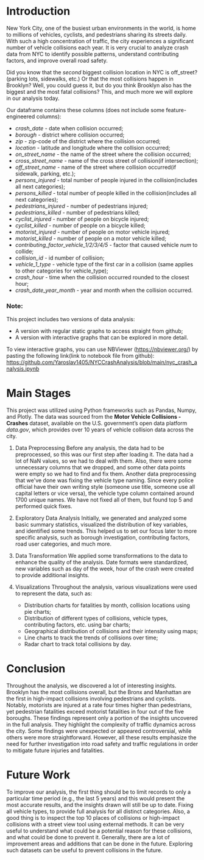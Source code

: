 # Introduction
New York City, one of the busiest urban environments in the world, is home to millions of vehicles, cyclists, and pedestrians sharing its streets daily. With such a high concentration of traffic, the city experiences a significant number of vehicle collisions each year. It is very crucial to analyze crash data from NYC to identify possible patterns, understand contributing factors, and improve overall road safety. 

Did you know that the _second_ biggest collision location in NYC is off_street? (parking lots, sidewalks, etc.)
Or that the most collisions happen in Brooklyn? Well, you could guess it, but do you think Brooklyn also has the biggest and the most fatal collisions? 
This, and much more we will explore in our analysis today.

Our dataframe contains these columns (does not include some feature-engineered columns):

- _crash_date_ - date when collision occurred;
- _borough_ - district where collision occurred;
- _zip_ - zip-code of the district where the collision occurred;
- _location_ - latitude and longitude where the collision occurred;
- _on_street_name_ - the name of the street where the collision occurred;
- _cross_street_name_ - name of the cross street of collision(if intersection);
- _off_street_name_ - name of the street where collision occurred(if sidewalk, parking, etc.);
- _persons_injured_ - total number of people injured in the collision(includes all next categories);
- _persons_killed_ - total number of people killed in the collision(includes all next categories);
- _pedestrians_injured_ - number of pedestrians injured;
- _pedestrians_killed_ - number of pedestrians killed;
- _cyclist_injured_ - number of people on bicycle injured;
- _cyclist_killed_ - number of people on a bicycle killed;
- _motorist_injured_ - number of people on motor vehicle injured;
- _motorist_killed_ - number of people on a motor vehicle killed;
- _contributing_factor_vehicle_1/2/3/4/5_ - factor that caused vehicle _num_ to collide; 
- _collision_id_ - id number of collision;
- _vehicle_1_type_ - vehicle type of the first car in a collision (same applies to other categories for vehicle_type);
- _crash_hour_ - time when the collision occurred rounded to the closest hour;
- _crash_date_year_month_ - year and month when the collision occurred.

### **Note:**

This project includes two versions of data analysis:

  - A version with regular static graphs to access straight from github;
  - A version with interactive graphs that can be explored in more detail.
    
To view interactive graphs, you can use NBViewer (https://nbviewer.org/) by pasting the following link(link to notebook file from github): https://github.com/Yaroslav1405/NYCCrashAnalysis/blob/main/nyc_crash_analysis.ipynb

# Main Stages 
This project was utilized using Python frameworks such as Pandas, Numpy, and Plotly. The data was sourced from the **Motor Vehicle Collisions - Crashes** dataset, available on the U.S. government’s open data platform _data.gov_, which provides over 10 years of vehicle collision data across the city.

1. Data Preprocessing
Before any analysis, the data had to be preprocessed, so this was our first step after loading it. The data had a lot of NaN values, so we had to deal with them. Also, there were some unnecessary columns that we dropped, and some other data points were empty so we had to find and fix them. Another data preprocessing that we've done was fixing the vehicle type naming. Since every police official have their own writing style (someone use title, someone use all capital letters or vice versa), the vehicle type column contained around 1700 unique names. We have not fixed all of them, but found top 5 and performed quick fixes.

2. Exploratory Data Analysis
Initially, we generated and analyzed some basic summary statistics, visualized the distribution of key variables, and identified some trends. This helped us to set our focus later to more specific analysis, such as borough investigation, contributing factors, road user categories, and much more. 

3. Data Transformation
We applied some transformations to the data to enhance the quality of the analysis. Date formats were standardized, new variables such as day of the week, hour of the crash were created to provide additional insights. 

4. Visualizations
Throughout the analysis, various visualizations were used to represent the data, such as:
    - Distribution charts for fatalities by month, collision locations using pie charts;
    - Distribution of different types of collisions, vehicle types, contributing factors, etc. using bar charts;
    - Geographical distribution of collisions and their intensity using maps;
    - Line charts to track the trends of collisions over time;
    - Radar chart to track total collisions by day.

# Conclusion
Throughout the analysis, we discovered a lot of interesting insights. Brooklyn has the most collisions overall, but the Bronx and Manhattan are the first in high-impact collisions involving pedestrians and cyclists. Notably, motorists are injured at a rate four times higher than pedestrians, yet pedestrian fatalities exceed motorist fatalities in four out of the five boroughs. These findings represent only a portion of the insights uncovered in the full analysis. They highlight the complexity of traffic dynamics across the city. Some findings were unexpected or appeared controversial, while others were more straightforward. However, all these results emphasize the need for further investigation into road safety and traffic regulations in order to mitigate future injuries and fatalities.

# Future Work
To improve our analysis, the first thing should be to limit records to only a particular time period (e.g., the last 5 years) and this would present the most accurate results, and the insights drawn will still be up to date. Fixing all vehicle types, to provide full analysis for all distinct categories. Also, a good thing is to inspect the top 10 places of collisions or high-impact collisions with a street view tool using external methods. It can be very useful to understand what could be a potential reason for these collisions, and what could be done to prevent it. 
Generally, there are a lot of improvement areas and additions that can be done in the future. Exploring such datasets can be useful to prevent collisions in the future. 
